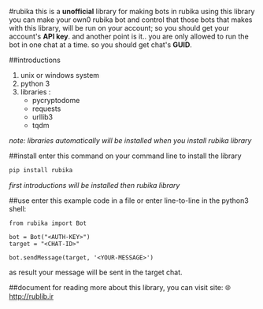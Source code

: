 #rubika
this is a **unofficial** library for making bots in rubika
using this library you can make your own0 rubika bot and control that
those bots that makes with this library, will be run on your account;
so you should get your account's **API key**.
and another point is it.. you are only allowed to run the bot in one chat at a time.
so you should get chat's **GUID**.

##introductions
1. unix or windows system
2. python 3
3. libraries :
   - pycryptodome
   - requests
   - urllib3
   - tqdm

*note: libraries automatically will be installed when you install rubika library*


##install
enter this command on your command line to install the library
```bash
pip install rubika
```

*first introductions will be installed then rubika library*


##use
enter this example code in a file or enter line-to-line in the python3 shell:
```py3
from rubika import Bot

bot = Bot("<AUTH-KEY>")
target = "<CHAT-ID>"

bot.sendMessage(target, '<YOUR-MESSAGE>')
```
 as result your message will be sent in the target chat.


##document
for reading more about this library, you can visit site:
🌐 http://rublib.ir
